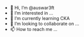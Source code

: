 - 👋 Hi, I’m @auswar3ft
- 👀 I’m interested in ...
- 🌱 I’m currently learning CKA
- 💞️ I’m looking to collaborate on ...
- 📫 How to reach me ...

<!---
auswar3ft/auswar3ft is a ✨ special ✨ repository because its `README.md` (this file) appears on your GitHub profile.
You can click the Preview link to take a look at your changes.
--->
